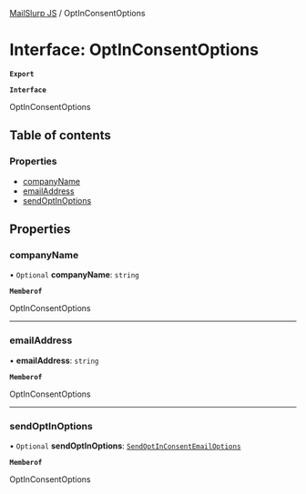 [MailSlurp JS](../README.md) / OptInConsentOptions

# Interface: OptInConsentOptions

**`Export`**

**`Interface`**

OptInConsentOptions

## Table of contents

### Properties

- [companyName](OptInConsentOptions.md#companyname)
- [emailAddress](OptInConsentOptions.md#emailaddress)
- [sendOptInOptions](OptInConsentOptions.md#sendoptinoptions)

## Properties

### companyName

• `Optional` **companyName**: `string`

**`Memberof`**

OptInConsentOptions

___

### emailAddress

• **emailAddress**: `string`

**`Memberof`**

OptInConsentOptions

___

### sendOptInOptions

• `Optional` **sendOptInOptions**: [`SendOptInConsentEmailOptions`](SendOptInConsentEmailOptions.md)

**`Memberof`**

OptInConsentOptions
